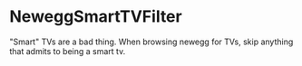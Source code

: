 # NeweggSmartTVFilter
"Smart" TVs are a bad thing. When browsing newegg for TVs, skip anything that admits to being a smart tv.

